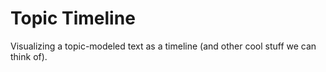 # Topic Timeline
Visualizing a topic-modeled text as a timeline (and other cool stuff we
can think of).
